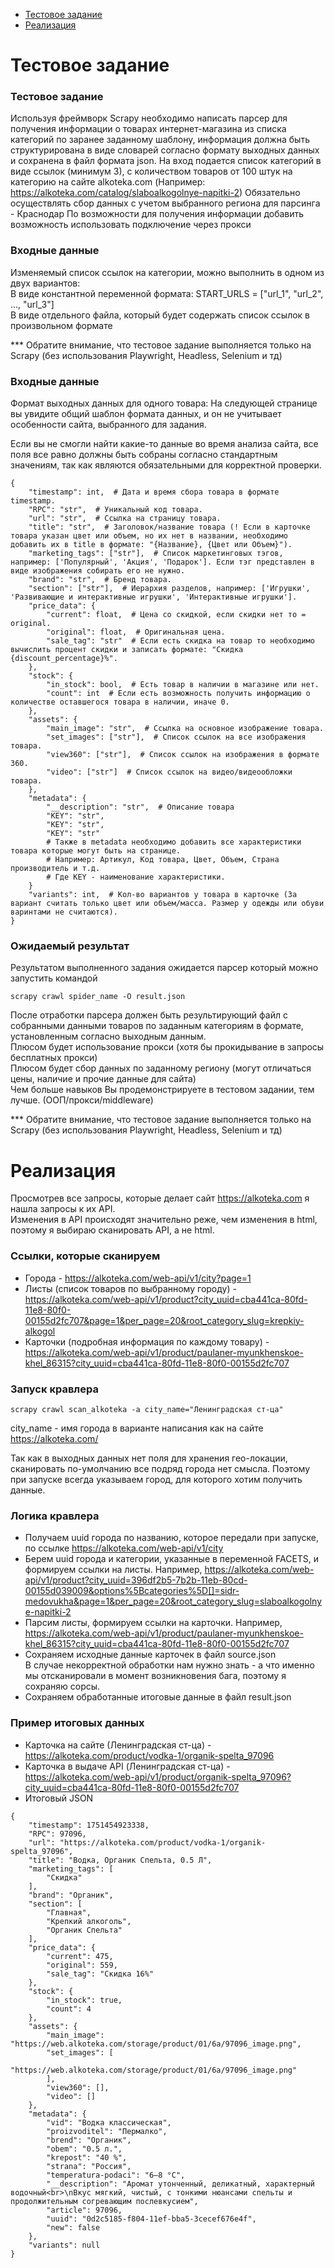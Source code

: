- [Тестовое задание](#тестовое-задание)
- [Реализация](#реализация)

# Тестовое задание 

### Тестовое задание 
Используя фреймворк Scrapy необходимо написать парсер для получения информации о товарах интернет-магазина из списка категорий по заранее заданному шаблону, информация должна быть структурирована в виде словарей согласно формату выходных данных и сохранена в файл формата json.
На вход подается список категорий в виде ссылок (минимум 3), с количеством товаров от 100 штук на категорию
на сайте alkoteka.com (Например: https://alkoteka.com/catalog/slaboalkogolnye-napitki-2)
Обязательно осуществлять сбор данных с учетом выбранного региона для парсинга - Краснодар
По возможности для получения информации добавить возможность использовать подключение через прокси
### Входные данные
Изменяемый список ссылок на категории, можно выполнить в одном из двух вариантов:
<br>В виде константной переменной формата: START_URLS = ["url_1", "url_2", ..., "url_3"]
<br>В виде отдельного файла, который будет содержать список ссылок в произвольном формате

*** Обратите внимание, что тестовое задание выполняется только на Scrapy (без использования  Playwright, Headless, Selenium и тд)
### Входные данные
Формат выходных данных для одного товара:
На следующей странице вы увидите  общий шаблон формата данных, и он не учитывает особенности сайта, выбранного для задания. 

Если вы не смогли найти какие-то данные во время анализа сайта, все поля все равно должны быть собраны согласно стандартным значениям, так как являются обязательными для корректной проверки.
```
{
    "timestamp": int,  # Дата и время сбора товара в формате timestamp.
    "RPC": "str",  # Уникальный код товара.
    "url": "str",  # Ссылка на страницу товара.
    "title": "str",  # Заголовок/название товара (! Если в карточке товара указан цвет или объем, но их нет в названии, необходимо добавить их в title в формате: "{Название}, {Цвет или Объем}").
    "marketing_tags": ["str"],  # Список маркетинговых тэгов, например: ['Популярный', 'Акция', 'Подарок']. Если тэг представлен в виде изображения собирать его не нужно.
    "brand": "str",  # Бренд товара.
    "section": ["str"],  # Иерархия разделов, например: ['Игрушки', 'Развивающие и интерактивные игрушки', 'Интерактивные игрушки'].
    "price_data": {
        "current": float,  # Цена со скидкой, если скидки нет то = original.
        "original": float,  # Оригинальная цена.
        "sale_tag": "str"  # Если есть скидка на товар то необходимо вычислить процент скидки и записать формате: "Скидка {discount_percentage}%".
    },
    "stock": {
        "in_stock": bool,  # Есть товар в наличии в магазине или нет.
        "count": int  # Если есть возможность получить информацию о количестве оставшегося товара в наличии, иначе 0.
    },
    "assets": {
        "main_image": "str",  # Ссылка на основное изображение товара.
        "set_images": ["str"],  # Список ссылок на все изображения товара.
        "view360": ["str"],  # Список ссылок на изображения в формате 360.
        "video": ["str"]  # Список ссылок на видео/видеообложки товара.
    },
    "metadata": {
        "__description": "str",  # Описание товара
        "KEY": "str",
        "KEY": "str",
        "KEY": "str"
        # Также в metadata необходимо добавить все характеристики товара которые могут быть на странице.
        # Например: Артикул, Код товара, Цвет, Объем, Страна производитель и т.д.
        # Где KEY - наименование характеристики.
    }
    "variants": int,  # Кол-во вариантов у товара в карточке (За вариант считать только цвет или объем/масса. Размер у одежды или обуви варинтами не считаются).
}
```
### Ожидаемый результат

Результатом выполненного задания ожидается парсер который можно запустить командой
```
scrapy crawl spider_name -O result.json
```
После отработки парсера должен быть результирующий файл с собранными данными товаров по заданным категориям в формате, установленным согласно выходным данным.
<br>Плюсом будет использование прокси (хотя бы прокидывание в запросы бесплатных прокси)
<br>Плюсом будет сбор данных по заданному региону (могут отличаться цены, наличие и прочие данные для сайта)
<br>Чем больше навыков Вы продемонстрируете в тестовом задании, тем лучше. (ООП/прокси/middleware)

*** Обратите внимание, что тестовое задание выполняется только на Scrapy (без использования  Playwright, Headless, Selenium и тд)
 

# Реализация

Просмотрев все запросы, которые делает сайт https://alkoteka.com я нашла запросы к их API.
<br>Изменения в API происходят значительно реже, чем изменения в html, поэтому я выбираю сканировать API, а не html.

### Ссылки, которые сканируем
* Города - https://alkoteka.com/web-api/v1/city?page=1
* Листы (список товаров по выбранному городу) - https://alkoteka.com/web-api/v1/product?city_uuid=cba441ca-80fd-11e8-80f0-00155d2fc707&page=1&per_page=20&root_category_slug=krepkiy-alkogol
* Карточки (подробная информация по каждому товару) - https://alkoteka.com/web-api/v1/product/paulaner-myunkhenskoe-khel_86315?city_uuid=cba441ca-80fd-11e8-80f0-00155d2fc707

### Запуск кравлера
```
scrapy crawl scan_alkoteka -a city_name="Ленинградская ст-ца"
```
city_name - имя города в варианте написания как на сайте https://alkoteka.com/

Так как в выходных данных нет поля для хранения гео-локации, сканировать по-умолчанию все подряд города нет смысла.
Поэтому при запуске всегда указываем город, для которого хотим получить данные.

### Логика кравлера
* Получаем uuid города по названию, которое передали при запуске, по ссылке https://alkoteka.com/web-api/v1/city
* Берем uuid города и категории, указанные в переменной FACETS, и формируем ссылки на листы.
Например, https://alkoteka.com/web-api/v1/product?city_uuid=396df2b5-7b2b-11eb-80cd-00155d039009&options%5Bcategories%5D[]=sidr-medovukha&page=1&per_page=20&root_category_slug=slaboalkogolnye-napitki-2
* Парсим листы, формируем ссылки на карточки.
Например, https://alkoteka.com/web-api/v1/product/paulaner-myunkhenskoe-khel_86315?city_uuid=cba441ca-80fd-11e8-80f0-00155d2fc707
* Сохраняем исходные данные карточек в файл source.json
<br>В случае некорректной обработки нам нужно знать - а что именно мы отсканировали в момент возникновения бага, поэтому я сохраняю сорсы. 
* Сохраняем обработанные итоговые данные в файл result.json

### Пример итоговых данных
* Карточка на сайте (Ленинградская ст-ца) - https://alkoteka.com/product/vodka-1/organik-spelta_97096
* Карточка в выдаче API (Ленинградская ст-ца) - https://alkoteka.com/web-api/v1/product/organik-spelta_97096?city_uuid=cba441ca-80fd-11e8-80f0-00155d2fc707
* Итоговый JSON
```
{
    "timestamp": 1751454923338,
    "RPC": 97096,
    "url": "https://alkoteka.com/product/vodka-1/organik-spelta_97096",
    "title": "Водка, Органик Спельта, 0.5 Л",
    "marketing_tags": [
        "Скидка"
    ],
    "brand": "Органик",
    "section": [
        "Главная",
        "Крепкий алкоголь",
        "Органик Спельта"
    ],
    "price_data": {
        "current": 475,
        "original": 559,
        "sale_tag": "Скидка 16%"
    },
    "stock": {
        "in_stock": true,
        "count": 4
    },
    "assets": {
        "main_image": "https://web.alkoteka.com/storage/product/01/6a/97096_image.png",
        "set_images": [
            "https://web.alkoteka.com/storage/product/01/6a/97096_image.png"
        ],
        "view360": [],
        "video": []
    },
    "metadata": {
        "vid": "Водка классическая",
        "proizvoditel": "Пермалко",
        "brend": "Органик",
        "obem": "0.5 л.",
        "krepost": "40 %",
        "strana": "Россия",
        "temperatura-podaci": "6–8 °C",
        "__description": "Аромат утонченный, деликатный, характерный водочный<br>\nВкус мягкий, чистый, с тонкими нюансами спельты и продолжительным согревающим послевкусием",
        "article": 97096,
        "uuid": "0d2c5185-f804-11ef-bba5-3cecef676e4f",
        "new": false
    },
    "variants": null
}
```
  

